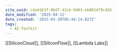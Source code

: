 ```yaml
---
site_uuid: c4a41b3f-86d7-42cb-9483-eb801479c4b5
date_modified: '2025-04-12'
date_created: '2025-03-30T05:44:14.827Z'
tags:
  - AI-Toolkit
---
```































[[SiliconCloud]], [[SiliconFlow]], [[Lambda Labs]]
